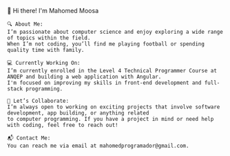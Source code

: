 👋 Hi there! I'm Mahomed Moosa

    🔍 About Me:
    I’m passionate about computer science and enjoy exploring a wide range of topics within the field.
    When I’m not coding, you’ll find me playing football or spending quality time with family.

    💻 Currently Working On:
    I’m currently enrolled in the Level 4 Technical Programmer Course at ANQEP and building a web application with Angular. 
    I'm focused on improving my skills in front-end development and full-stack programming.

    🤝 Let’s Collaborate:
    I’m always open to working on exciting projects that involve software development, app building, or anything related
    to computer programming. If you have a project in mind or need help with coding, feel free to reach out!

    📬 Contact Me:
    You can reach me via email at mahomedprogramador@gmail.com.
